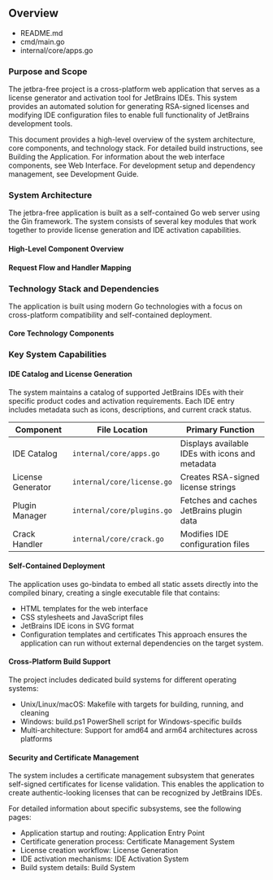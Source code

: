 ## Overview

* README.md
* cmd/main.go
* internal/core/apps.go
### Purpose and Scope

The jetbra-free project is a cross-platform web application that serves as a license generator and activation tool for JetBrains IDEs. This system provides an automated solution for generating RSA-signed licenses and modifying IDE configuration files to enable full functionality of JetBrains development tools.

This document provides a high-level overview of the system architecture, core components, and technology stack. For detailed build instructions, see Building the Application. For information about the web interface components, see Web Interface. For development setup and dependency management, see Development Guide.

### System Architecture

The jetbra-free application is built as a self-contained Go web server using the Gin framework. The system consists of several key modules that work together to provide license generation and IDE activation capabilities.

#### High-Level Component Overview



#### Request Flow and Handler Mapping



### Technology Stack and Dependencies

The application is built using modern Go technologies with a focus on cross-platform compatibility and self-contained deployment.

#### Core Technology Components



### Key System Capabilities

#### IDE Catalog and License Generation

The system maintains a catalog of supported JetBrains IDEs with their specific product codes and activation requirements. Each IDE entry includes metadata such as icons, descriptions, and current crack status.

| Component | File Location | Primary Function |
| --- | --- | --- |
| IDE Catalog | `internal/core/apps.go` | Displays available IDEs with icons and metadata |
| License Generator | `internal/core/license.go` | Creates RSA-signed license strings |
| Plugin Manager | `internal/core/plugins.go` | Fetches and caches JetBrains plugin data |
| Crack Handler | `internal/core/crack.go` | Modifies IDE configuration files |



#### Self-Contained Deployment

The application uses go-bindata to embed all static assets directly into the compiled binary, creating a single executable file that contains:


* HTML templates for the web interface
* CSS stylesheets and JavaScript files
* JetBrains IDE icons in SVG format
* Configuration templates and certificates
This approach ensures the application can run without external dependencies on the target system.



#### Cross-Platform Build Support

The project includes dedicated build systems for different operating systems:


* Unix/Linux/macOS: Makefile with targets for building, running, and cleaning
* Windows: build.ps1 PowerShell script for Windows-specific builds
* Multi-architecture: Support for amd64 and arm64 architectures across platforms


#### Security and Certificate Management

The system includes a certificate management subsystem that generates self-signed certificates for license validation. This enables the application to create authentic-looking licenses that can be recognized by JetBrains IDEs.



For detailed information about specific subsystems, see the following pages:

  * Application startup and routing: Application Entry Point
  * Certificate generation process: Certificate Management System
  * License creation workflow: License Generation
  * IDE activation mechanisms: IDE Activation System
  * Build system details: Build System
